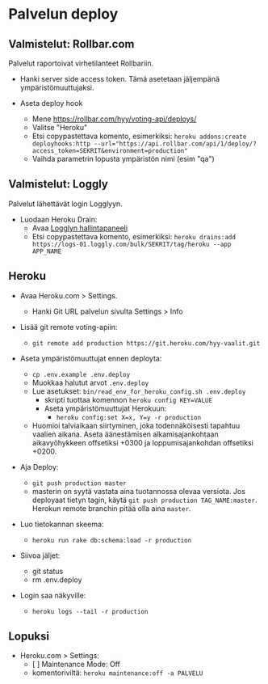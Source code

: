 # Palvelun deploy

## Valmistelut: Rollbar.com

Palvelut raportoivat virhetilanteet Rollbariin.

- Hanki server side access token. Tämä asetetaan jäljempänä ympäristömuuttujaksi.

- Aseta deploy hook
  - Mene https://rollbar.com/hyy/voting-api/deploys/
  - Valitse "Heroku"
  - Etsi copypastettava komento, esimerkiksi:
    `heroku addons:create deployhooks:http --url="https://api.rollbar.com/api/1/deploy/?access_token=SEKRIT&environment=production"`
  - Vaihda parametrin lopusta ympäristön nimi (esim "qa")

## Valmistelut: Loggly

Palvelut lähettävät login Logglyyn.

- Luodaan Heroku Drain:
  - Avaa [Logglyn hallintapaneeli](https://hyy.loggly.com/sources/setup/heroku-app-setup)
  - Etsi copypastettava komento, esimerkiksi:
    `heroku drains:add https://logs-01.loggly.com/bulk/SEKRIT/tag/heroku --app APP_NAME`


## Heroku

- Avaa Heroku.com > Settings.
  - Hanki Git URL palvelun sivulta Settings > Info

- Lisää git remote voting-apiin:
  - `git remote add production https://git.heroku.com/hyy-vaalit.git`

- Aseta ympäristömuuttujat ennen deployta:
  - `cp .env.example .env.deploy`
  - Muokkaa halutut arvot `.env.deploy`
  - Lue asetukset: `bin/read_env_for_heroku_config.sh .env.deploy`
    - skripti tuottaa komennon `heroku config KEY=VALUE`
    - Aseta ympäristömuuttujat Herokuun:
      - `heroku config:set X=x, Y=y -r production`
  - Huomioi talviaikaan siirtyminen, joka todennäköisesti tapahtuu vaalien aikana.
    Aseta äänestämisen alkamisajankohtaan aikavyöhykkeen offsetiksi +0300
    ja loppumisajankohdan offsetiksi +0200.

- Aja Deploy:
  - `git push production master`
  - masterin on syytä vastata aina tuotannossa olevaa versiota. Jos deployaat
    tietyn tagin, käytä `git push production TAG_NAME:master`. Herokun remote
    branchin pitää olla aina `master`.


- Luo tietokannan skeema:
  - `heroku run rake db:schema:load -r production`  

- Siivoa jäljet:
  - git status
  - rm .env.deploy

- Login saa näkyville:
  - `heroku logs --tail -r production`


## Lopuksi

- Heroku.com > Settings:
  - [ ] Maintenance Mode: Off
  - komentoriviltä: `heroku maintenance:off -a PALVELU`
